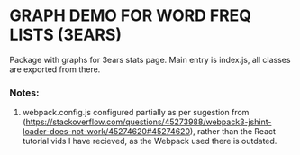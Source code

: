 # GRAPH DEMO FOR WORD FREQ LISTS (3EARS)

Package with graphs for 3ears stats page. Main entry is index.js, all classes are exported from there.


### Notes:
1. webpack.config.js configured partially as per sugestion from (https://stackoverflow.com/questions/45273988/webpack3-jshint-loader-does-not-work/45274620#45274620), rather than the React tutorial vids I have recieved, as the Webpack used there is outdated.